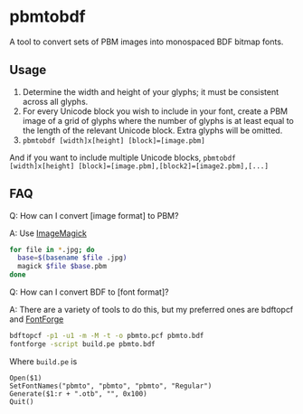 # pbmtobdf
A tool to convert sets of PBM images into monospaced BDF bitmap fonts.

## Usage
1. Determine the width and height of your glyphs; it must be consistent across all glyphs.
2. For every Unicode block you wish to include in your font, create a PBM image of a grid of glyphs where the number of glyphs is at least equal to the length of the relevant Unicode block. Extra glyphs will be omitted.
3. `pbmtobdf [width]x[height] [block]=[image.pbm]`

And if you want to include multiple Unicode blocks,
`pbmtobdf [width]x[height] [block]=[image.pbm],[block2]=[image2.pbm],[...]`

## FAQ
Q: How can I convert \[image format\] to PBM?

A: Use [ImageMagick](https://imagemagick.org/index.php)
```bash
for file in *.jpg; do
  base=$(basename $file .jpg)
  magick $file $base.pbm
done
```
Q: How can I convert BDF to \[font format\]?

A: There are a variety of tools to do this, but my preferred ones are bdftopcf and [FontForge](https://fontforge.org/en-US/)
```bash
bdftopcf -p1 -u1 -m -M -t -o pbmto.pcf pbmto.bdf
fontforge -script build.pe pbmto.bdf
```
Where `build.pe` is
```
Open($1)
SetFontNames("pbmto", "pbmto", "pbmto", "Regular")
Generate($1:r + ".otb", "", 0x100)
Quit()
```

